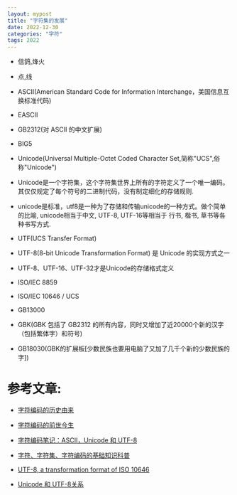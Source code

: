 ```yaml
---
layout: mypost
title: "字符集的发展"
date: 2022-12-30
categories: "字符"
tags: 2022
---
```

- 信鸽,烽火

- 点,线

- ASCII(American Standard Code for Information Interchange，美国信息互换标准代码)

- EASCII

- GB2312(对 ASCII 的中文扩展)

- BIG5

- Unicode(Universal Multiple-Octet Coded Character Set,简称"UCS",俗称"Unicode")

- Unicode是一个字符集，这个字符集世界上所有的字符定义了一个唯一编码。其仅仅规定了每个符号的二进制代码，没有制定细化的存储规则.

- unicode是标准，utf8是一种为了存储和传输unicode的一种方式。做个简单的比喻, unicode相当于中文, UTF-8, UTF-16等相当于 行书, 楷书,
  草书等各种书写方式.

- UTF(UCS Transfer Format)

- UTF-8(8-bit Unicode Transformation Format) 是 Unicode 的实现方式之一

- UTF-8、UTF-16、UTF-32才是Unicode的存储格式定义

- ISO/IEC 8859

- ISO/IEC 10646 / UCS

- GB13000

- GBK(GBK 包括了 GB2312 的所有内容，同时又增加了近20000个新的汉字（包括繁体字）和符号)

- GB18030(GBK的扩展板\[少数民族也要用电脑了又加了几千个新的少数民族的字])

# 参考文章:

- [字符编码的历史由来](https://www.cnblogs.com/kaischoolmate/p/12122349.html)

- [字符编码的前世今生](https://tgideas.qq.com/webplat/info/news_version3/804/808/811/m579/201307/218730.shtml)

- [字符编码笔记：ASCII，Unicode 和 UTF-8](https://www.ruanyifeng.com/blog/2007/10/ascii_unicode_and_utf-8.html)

- [字符、字符集、字符编码的基础知识科普](https://zhuanlan.zhihu.com/p/260192496)

- [UTF-8, a transformation format of ISO 10646](https://www.ietf.org/rfc/rfc3629.txt)

- [Unicode 和 UTF-8关系](https://blog.51cto.com/u_15127623/3874965)
